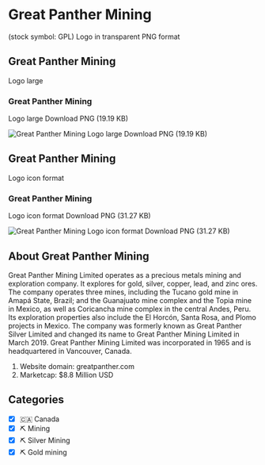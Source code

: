 # Great Panther Mining
 (stock symbol: GPL) Logo in transparent PNG format

## Great Panther Mining
 Logo large

### Great Panther Mining
 Logo large Download PNG (19.19 KB)

![Great Panther Mining
 Logo large Download PNG (19.19 KB)](/img/orig/GPL_BIG-5733fc65.png)

## Great Panther Mining
 Logo icon format

### Great Panther Mining
 Logo icon format Download PNG (31.27 KB)

![Great Panther Mining
 Logo icon format Download PNG (31.27 KB)](/img/orig/GPL-4bf4f1f2.png)

## About Great Panther Mining


Great Panther Mining Limited operates as a precious metals mining and exploration company. It explores for gold, silver, copper, lead, and zinc ores. The company operates three mines, including the Tucano gold mine in Amapá State, Brazil; and the Guanajuato mine complex and the Topia mine in Mexico, as well as Coricancha mine complex in the central Andes, Peru. Its exploration properties also include the El Horcón, Santa Rosa, and Plomo projects in Mexico. The company was formerly known as Great Panther Silver Limited and changed its name to Great Panther Mining Limited in March 2019. Great Panther Mining Limited was incorporated in 1965 and is headquartered in Vancouver, Canada.

1. Website domain: greatpanther.com
2. Marketcap: $8.8 Million USD


## Categories
- [x] 🇨🇦 Canada
- [x] ⛏️ Mining
- [x] ⛏️ Silver Mining
- [x] ⛏️ Gold mining
